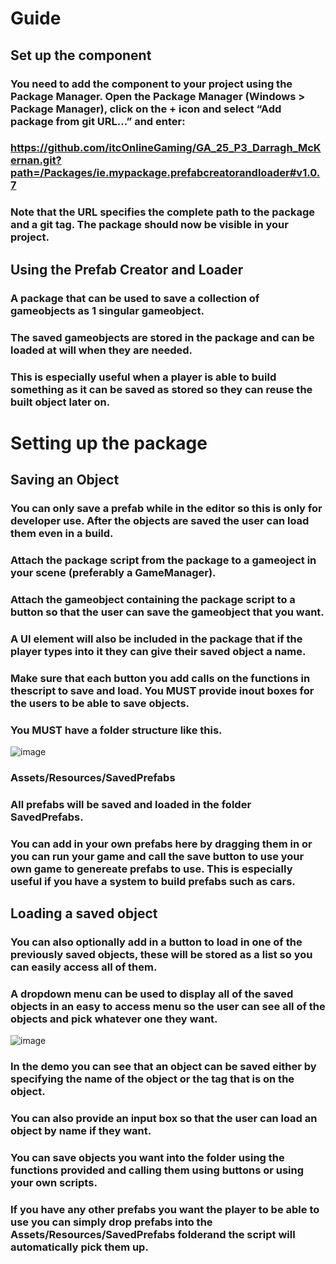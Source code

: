 # Guide

## Set up the component
### You need to add the component to your project using the Package Manager. Open the Package Manager (Windows > Package Manager), click on the + icon and select “Add package from git URL...” and enter:

### https://github.com/itcOnlineGaming/GA_25_P3_Darragh_McKernan.git?path=/Packages/ie.mypackage.prefabcreatorandloader#v1.0.7

### Note that the URL specifies the complete path to the package and a git tag. The package should now be visible in your project.

## Using the Prefab Creator and Loader
### A package that can be used to save a collection of gameobjects as 1 singular gameobject.
### The saved gameobjects are stored in the package and can be loaded at will when they are needed.
### This is especially useful when a player is able to build something as it can be saved as stored so they can reuse the built object later on.

# Setting up the package
## Saving an Object
### You can only save a prefab while in the editor so this is only for developer use. After the objects are saved the user can load them even in a build.
### Attach the package script from the package to a gameoject in your scene (preferably a GameManager).
### Attach the gameobject containing the package script to a button so that the user can save the gameobject that you want.
### A UI element will also be included in the package that if the player types into it they can give their saved object a name.
### Make sure that each button you add calls on the functions in thescript to save and load. You MUST provide inout boxes for the users to be able to save objects.
### You MUST have a folder structure like this.
![image](https://github.com/user-attachments/assets/d15d471d-2d65-4c77-aa5d-6404f599dc30)
### Assets/Resources/SavedPrefabs
### All prefabs will be saved and loaded in the folder SavedPrefabs.
### You can add in your own prefabs here by dragging them in or you can run your game and call the save button to use your own game to genereate prefabs to use. This is especially useful if you have a system to build prefabs such as cars.

## Loading a saved object
### You can also optionally add in a button to load in one of the previously saved objects, these will be stored as a list so you can easily access all of them.
### A dropdown menu can be used to display all of the saved objects in an easy to access menu so the user can see all of the objects and pick whatever one they want.
![image](![image](https://github.com/user-attachments/assets/48929ee3-d91c-4e03-9b02-e2d40e9f8215))
### In the demo you can see that an object can be saved either by specifying the name of the object or the tag that is on the object.
### You can also provide an input box so that the user can load an object by name if they want.
### You can save objects you want into the folder using the functions provided and calling them using buttons or using your own scripts.
### If you have any other prefabs you want the player to be able to use you can simply drop prefabs into the Assets/Resources/SavedPrefabs folderand the script will automatically pick them up.
